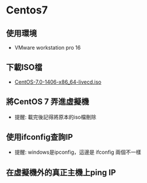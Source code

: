 # Centos7 
## 使用環境
* VMware workstation pro 16
## 下載ISO檔
* [CentOS-7.0-1406-x86_64-livecd.iso](http://ftp.jaist.ac.jp/pub/Linux/CentOS-vault/centos/7.0.1406/isos/x86_64/)
## 將CentOS 7 弄進虛擬機
* 提醒: 載完後記得將原本的iso檔刪除
## 使用ifconfig查詢IP
* 提醒: windows是ipconfig，這邊是 ifconfig 兩個不一樣
## 在虛擬機外的真正主機上ping IP

